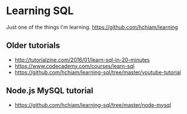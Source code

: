 # Learning SQL

Just one of the things I'm learning. https://github.com/hchiam/learning

## Older tutorials

- http://tutorialzine.com/2016/01/learn-sql-in-20-minutes
- https://www.codecademy.com/courses/learn-sql
- https://github.com/hchiam/learning-sql/tree/master/youtube-tutorial

## Node.js MySQL tutorial

- https://github.com/hchiam/learning-sql/tree/master/node-mysql
